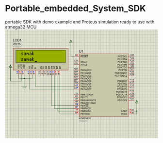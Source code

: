 # Portable_embedded_System_SDK
portable SDK with demo example and Proteus simulation
ready to use with atmega32 MCU
![alt text](https://github.com/ahmedrsamak/Portable_embedded_System_SDK/blob/master/sim.PNG)
